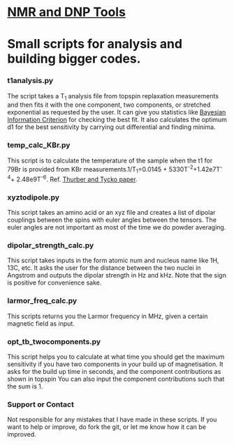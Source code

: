 # [NMR and DNP Tools](https://https://dnp-grenoble.github.io/)

# Small scripts for analysis and building bigger codes.

### t1analysis.py

The script takes a T<sub>1</sub> analysis file from topspin replaxation measurements and then fits it with the one component, two components, or stretched exponential as requested by the user. It can give you statistics like [Bayesian Information Criterion](https://en.wikipedia.org/wiki/Bayesian_information_criterion) for checking the best fit.
It also calculates the optimum d1 for the best sensitivity by carrying out differential and finding minima.


### temp\_calc\_KBr.py

This script is to calculate the temperature of the sample when the t1 for 79Br is provided from KBr measurements.1/T<sub>1</sub>=0.0145 + 5330T<sup>-2</sup>+1.42e7T<sup>-4</sup>+ 2.48e9T<sup>-6</sup>. Ref. [Thurber and Tycko paper](https://doi.org/10.1016/j.jmr.2008.09.019). 

### xyztodipole.py

This script takes an amino acid or an xyz file and creates a list of dipolar couplings between the spins with euler angles between the tensors. The euler angles are not important as most of the time we do powder averaging.

### dipolar\_strength\_calc.py

This script takes inputs in the form atomic num and nucleus name like 1H, 13C, etc. It asks the user for the distance between the two nuclei in Angstrom and outputs the dipolar strength in Hz and kHz. Note that the sign is positive for convenience sake.

### larmor\_freq\_calc.py

This scripts returns you the Larmor frequency in MHz, given a certain magnetic field as input.

### opt\_tb\_twocomponents.py

This script helps you to calculate at what time you should get the maximum sensitivity if you have two components in your build up of magnetisation. It asks for the build up time in seconds, and the component contributions as shown in topspin You can also input the component contributions such that the sum is 1.

### Support or Contact

Not responsible for any mistakes that I have made in these scripts. If you want to help or improve, do fork the git, or let me know how it can be improved.
